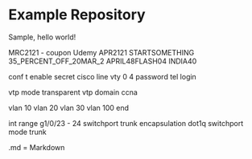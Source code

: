 # Example Repository
Sample, hello world!

MRC2121 - coupon Udemy
APR2121
STARTSOMETHING
35_PERCENT_OFF_20MAR_2
APRIL48FLASH04
INDIA40

conf t
enable secret cisco
line vty 0 4
password tel
login

vtp mode transparent
vtp domain ccna

vlan 10
vlan 20
vlan 30
vlan 100
end

int range g1/0/23 - 24
switchport trunk encapsulation dot1q
switchport mode trunk

.md = Markdown